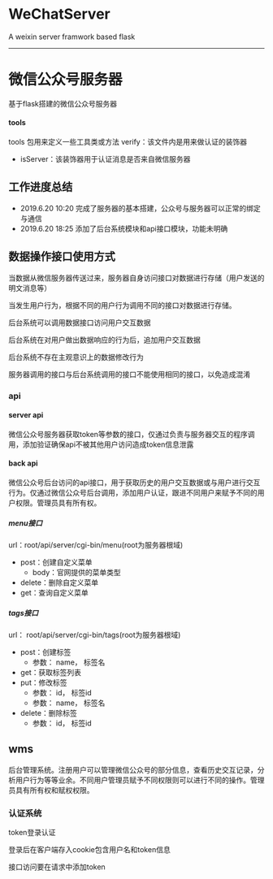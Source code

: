 # WeChatServer
A weixin server framwork based flask

----


# 微信公众号服务器
基于flask搭建的微信公众号服务器


#### tools
tools 包用来定义一些工具类或方法
verify：该文件内是用来做认证的装饰器
- isServer：该装饰器用于认证消息是否来自微信服务器


## 工作进度总结
- 2019.6.20 10:20  完成了服务器的基本搭建，公众号与服务器可以正常的绑定与通信
- 2019.6.20 18:25  添加了后台系统模块和api接口模块，功能未明确

## 数据操作接口使用方式
当数据从微信服务器传送过来，服务器自身访问接口对数据进行存储（用户发送的明文消息等）

当发生用户行为，根据不同的用户行为调用不同的接口对数据进行存储。

后台系统可以调用数据接口访问用户交互数据

后台系统在对用户做出数据响应的行为后，追加用户交互数据

后台系统不存在主观意识上的数据修改行为

服务器调用的接口与后台系统调用的接口不能使用相同的接口，以免造成混淆

### api
#### server api
微信公众号服务器获取token等参数的接口，仅通过负责与服务器交互的程序调用，添加验证确保api不被其他用户访问造成token信息泄露
#### back api
微信公众号后台访问的api接口，用于获取历史的用户交互数据或与用户进行交互行为。仅通过微信公众号后台调用，添加用户认证，跟进不同用户来赋予不同的用户权限。管理员具有所有权。

##### menu接口
url：root/api/server/cgi-bin/menu(root为服务器根域)
- post：创建自定义菜单
  - body：官网提供的菜单类型
- delete：删除自定义菜单
- get：查询自定义菜单

##### tags接口
url： root/api/server/cgi-bin/tags(root为服务器根域)
- post：创建标签
  - 参数： name， 标签名
- get：获取标签列表
- put：修改标签
  - 参数： id， 标签id
  - 参数： name， 标签名
- delete：删除标签
  - 参数： id， 标签id

## wms

后台管理系统。注册用户可以管理微信公众号的部分信息，查看历史交互记录，分析用户行为等等业余。不同用户管理员赋予不同权限则可以进行不同的操作。管理员具有所有权和赋权权限。





### 认证系统

token登录认证

登录后在客户端存入cookie包含用户名和token信息

接口访问要在请求中添加token

